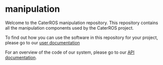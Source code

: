 # manipulation

Welcome to the CaterROS manipulation repository. This repository contains all the manipulation components used by the CaterROS project. 

To find out how you can use the software in this repository for your project, please go to our [user documentation](http://suturo-docs.readthedocs.io/en/latest/components/manipulation.html)

For an overview of the code of our system, please go to our [API documentation](TODO_still_looking_for_a_host).